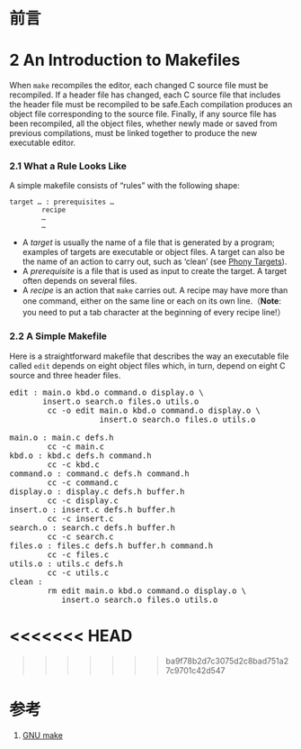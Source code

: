 # 前言

# 2 An Introduction to Makefiles

When `make` recompiles the editor, each changed C source file must be recompiled. If a header file has changed, each C source file that includes the header file must be recompiled to be safe.Each compilation produces an object file corresponding to the source file. Finally, if any source file has been recompiled, all the object files, whether newly made or saved from previous compilations, must be linked together to produce the new executable editor.

### 2.1 What a Rule Looks Like

A simple makefile consists of “rules” with the following shape:

```
target … : prerequisites …
        recipe
        …
        …
```

- A *target* is usually the name of a file that is generated by a program; examples of targets are executable or object files. A target can also be the name of an action to carry out, such as ‘clean’ (see [Phony Targets](https://www.gnu.org/software/make/manual/make.htmlPhony-Targets)).
- A *prerequisite* is a file that is used as input to create the target. A target often depends on several files.
- A *recipe* is an action that `make` carries out. A recipe may have more than one command, either on the same line or each on its own line.（**Note**: you need to put a tab character at the beginning of every recipe line!）

### 2.2 A Simple Makefile

Here is a straightforward makefile that describes the way an executable file called `edit` depends on eight object files which, in turn, depend on eight C source and three header files.

<pre class="example">edit : main.o kbd.o command.o display.o \
       insert.o search.o files.o utils.o
        cc -o edit main.o kbd.o command.o display.o \
                   insert.o search.o files.o utils.o

main.o : main.c defs.h
        cc -c main.c
kbd.o : kbd.c defs.h command.h
        cc -c kbd.c
command.o : command.c defs.h command.h
        cc -c command.c
display.o : display.c defs.h buffer.h
        cc -c display.c
insert.o : insert.c defs.h buffer.h
        cc -c insert.c
search.o : search.c defs.h buffer.h
        cc -c search.c
files.o : files.c defs.h buffer.h command.h
        cc -c files.c
utils.o : utils.c defs.h
        cc -c utils.c
clean :
        rm edit main.o kbd.o command.o display.o \
           insert.o search.o files.o utils.o
</pre>

<<<<<<< HEAD
============

>>>>>>> ba9f78b2d7c3075d2c8bad751a27c9701c42d547
>>>>>>>
>>>>>>
>>>>>
>>>>
>>>
>>

# 参考

1. [GNU make](https://www.gnu.org/software/make/manual/make.html)
